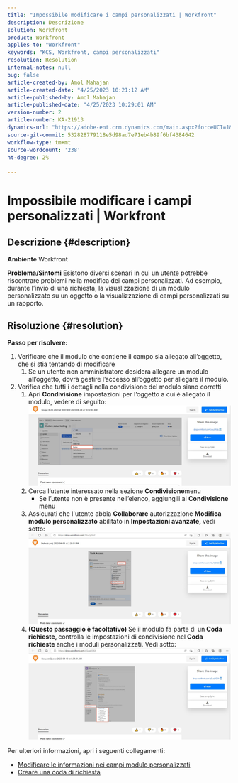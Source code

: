 ```yaml
---
title: "Impossibile modificare i campi personalizzati | Workfront"
description: Descrizione
solution: Workfront
product: Workfront
applies-to: "Workfront"
keywords: "KCS, Workfront, campi personalizzati"
resolution: Resolution
internal-notes: null
bug: false
article-created-by: Amol Mahajan
article-created-date: "4/25/2023 10:21:12 AM"
article-published-by: Amol Mahajan
article-published-date: "4/25/2023 10:29:01 AM"
version-number: 2
article-number: KA-21913
dynamics-url: "https://adobe-ent.crm.dynamics.com/main.aspx?forceUCI=1&pagetype=entityrecord&etn=knowledgearticle&id=a99cefe3-52e3-ed11-a7c7-6045bd006704"
source-git-commit: 532828779118e5d98ad7e71eb4b89f6bf4384642
workflow-type: tm+mt
source-wordcount: '238'
ht-degree: 2%

---
```


# Impossibile modificare i campi personalizzati | Workfront

## Descrizione {#description}

<b>Ambiente</b>
Workfront


<b>Problema/Sintomi</b>
Esistono diversi scenari in cui un utente potrebbe riscontrare problemi nella modifica dei campi personalizzati. Ad esempio, durante l’invio di una richiesta, la visualizzazione di un modulo personalizzato su un oggetto o la visualizzazione di campi personalizzati su un rapporto.


## Risoluzione {#resolution}

<b>Passo per risolvere:</b>
1. Verificare che il modulo che contiene il campo sia allegato all’oggetto, che si stia tentando di modificare
   1. Se un utente non amministratore desidera allegare un modulo all’oggetto, dovrà gestire l’accesso all’oggetto per allegare il modulo.
2. Verifica che tutti i dettagli nella condivisione del modulo siano corretti
   1. Apri <b>Condivisione</b> impostazioni per l’oggetto a cui è allegato il modulo, vedere di seguito:![](assets/5290f427-53e3-ed11-a7c7-6045bd006704.png)
   2. Cerca l’utente interessato nella sezione <b>Condivisione</b>menu
      - Se l’utente non è presente nell’elenco, aggiungili al <b>Condivisione</b> menu
   3. Assicurati che l&#39;utente abbia <b>Collaborare</b> autorizzazione <b>Modifica modulo personalizzato</b> abilitato in <b>Impostazioni avanzate, </b>vedi sotto:![](assets/e0da3f1c-8ce2-ed11-a7c7-6045bd006c82.png)
   4. <b>(Questo passaggio è facoltativo) </b>Se il modulo fa parte di un<b> Coda richieste, </b>controlla le impostazioni di condivisione nel<b> Coda richieste </b>anche i moduli personalizzati. Vedi sotto:![](assets/47992451-8ce2-ed11-a7c7-6045bd006c82.png)




Per ulteriori informazioni, apri i seguenti collegamenti:

- [Modificare le informazioni nei campi modulo personalizzati](https://experienceleague.adobe.com/docs/workfront/using/basics/work-with-custom-forms/edit-custom-forms.html?lang=en)
- [Creare una coda di richiesta](https://experienceleague.adobe.com/docs/workfront/using/manage-work/requests/create-and-manage-request-queues/create-request-queue.html?lang=en)

